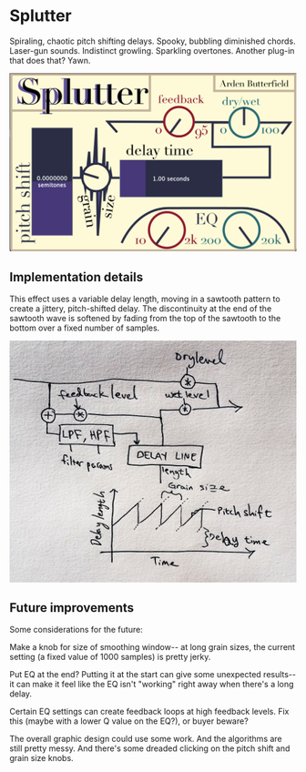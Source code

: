 # Splutter

Spiraling, chaotic pitch shifting delays. Spooky, bubbling diminished chords. Laser-gun sounds. Indistinct growling. Sparkling overtones. Another plug-in that does that? Yawn.

![Screenshot of splutter gui](./images/screenshot.png)

## Implementation details

This effect uses a variable delay length, moving in a sawtooth pattern to create a jittery, pitch-shifted delay. The discontinuity at the end of the sawtooth wave is softened by fading from the top of the sawtooth to the bottom over a fixed number of samples. 

![Diagram of Splutter effect signal flow](./images/diagram.jpg)

## Future improvements

Some considerations for the future:

Make a knob for size of smoothing window-- at long grain sizes, the current setting (a fixed value of 1000 samples) is pretty jerky.

Put EQ at the end? Putting it at the start can give some unexpected results-- it can make it feel like the EQ isn't "working" right away when there's a long delay.

Certain EQ settings can create feedback loops at high feedback levels. Fix this (maybe with a lower Q value on the EQ?), or buyer beware?

The overall graphic design could use some work. And the algorithms are still pretty messy. And there's some dreaded clicking on the pitch shift and grain size knobs.